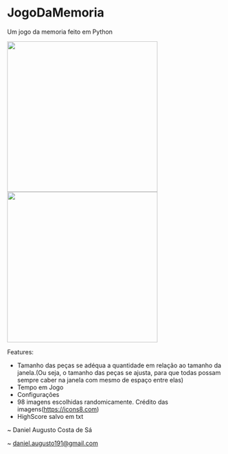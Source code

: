 # JogoDaMemoria
Um jogo da memoria feito em Python

<img src="https://user-images.githubusercontent.com/12675265/61456385-44dd5a80-a93c-11e9-937b-dce81253cbd0.png" width="350">
<img src="https://user-images.githubusercontent.com/12675265/61455892-2460d080-a93b-11e9-8975-2178dfca2c5c.png" width="350">

Features:
- Tamanho das peças se adéqua a quantidade em relação ao tamanho da janela.(Ou seja, o tamanho das peças se ajusta, para que todas possam sempre caber na janela com mesmo de espaço entre elas)
- Tempo em Jogo
- Configurações
- 98 imagens escolhidas randomicamente. Crédito das imagens(https://icons8.com)
- HighScore salvo em txt

~ Daniel Augusto Costa de Sá

~ daniel.augusto191@gmail.com
